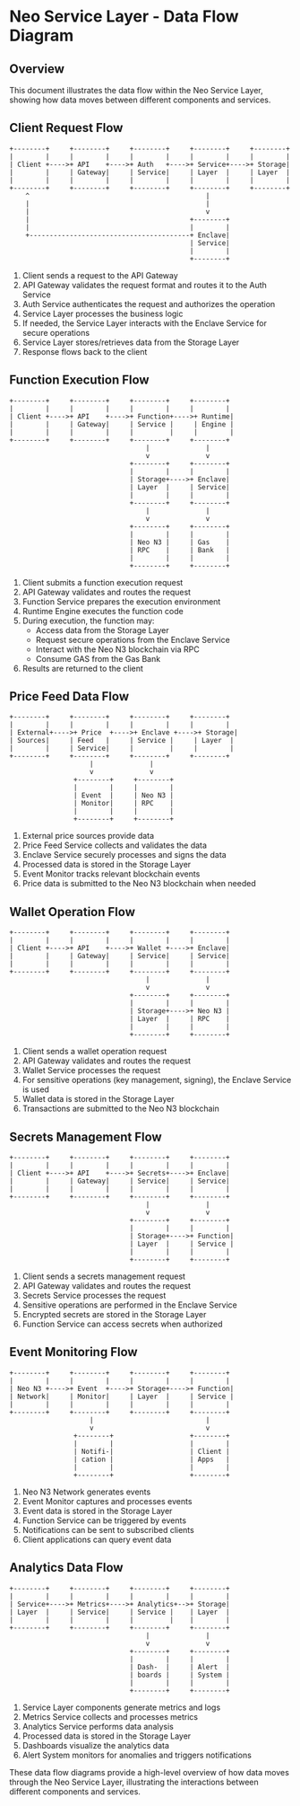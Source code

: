 # Neo Service Layer - Data Flow Diagram

## Overview

This document illustrates the data flow within the Neo Service Layer, showing how data moves between different components and services.

## Client Request Flow

```
+--------+     +--------+     +--------+     +--------+     +--------+
|        |     |        |     |        |     |        |     |        |
| Client +---->+ API    +---->+ Auth   +---->+ Service+---->+ Storage|
|        |     | Gateway|     | Service|     | Layer  |     | Layer  |
|        |     |        |     |        |     |        |     |        |
+--------+     +--------+     +--------+     +--------+     +--------+
    ^                                            |
    |                                            |
    |                                            v
    |                                        +--------+
    |                                        |        |
    +----------------------------------------+ Enclave|
                                             | Service|
                                             |        |
                                             +--------+
```

1. Client sends a request to the API Gateway
2. API Gateway validates the request format and routes it to the Auth Service
3. Auth Service authenticates the request and authorizes the operation
4. Service Layer processes the business logic
5. If needed, the Service Layer interacts with the Enclave Service for secure operations
6. Service Layer stores/retrieves data from the Storage Layer
7. Response flows back to the client

## Function Execution Flow

```
+--------+     +--------+     +--------+     +--------+
|        |     |        |     |        |     |        |
| Client +---->+ API    +---->+ Function+---->+ Runtime|
|        |     | Gateway|     | Service |     | Engine |
|        |     |        |     |         |     |        |
+--------+     +--------+     +--------+     +--------+
                                  |              |
                                  v              v
                              +--------+     +--------+
                              |        |     |        |
                              | Storage+---->+ Enclave|
                              | Layer  |     | Service|
                              |        |     |        |
                              +--------+     +--------+
                                  |              |
                                  v              v
                              +--------+     +--------+
                              |        |     |        |
                              | Neo N3 |     | Gas    |
                              | RPC    |     | Bank   |
                              |        |     |        |
                              +--------+     +--------+
```

1. Client submits a function execution request
2. API Gateway validates and routes the request
3. Function Service prepares the execution environment
4. Runtime Engine executes the function code
5. During execution, the function may:
   - Access data from the Storage Layer
   - Request secure operations from the Enclave Service
   - Interact with the Neo N3 blockchain via RPC
   - Consume GAS from the Gas Bank
6. Results are returned to the client

## Price Feed Data Flow

```
+--------+     +--------+     +--------+     +--------+
|        |     |        |     |        |     |        |
| External+---->+ Price  +---->+ Enclave +---->+ Storage|
| Sources|     | Feed   |     | Service |     | Layer  |
|        |     | Service|     |         |     |        |
+--------+     +--------+     +--------+     +--------+
                    |              |
                    v              v
                +--------+     +--------+
                |        |     |        |
                | Event  |     | Neo N3 |
                | Monitor|     | RPC    |
                |        |     |        |
                +--------+     +--------+
```

1. External price sources provide data
2. Price Feed Service collects and validates the data
3. Enclave Service securely processes and signs the data
4. Processed data is stored in the Storage Layer
5. Event Monitor tracks relevant blockchain events
6. Price data is submitted to the Neo N3 blockchain when needed

## Wallet Operation Flow

```
+--------+     +--------+     +--------+     +--------+
|        |     |        |     |        |     |        |
| Client +---->+ API    +---->+ Wallet +---->+ Enclave|
|        |     | Gateway|     | Service|     | Service|
|        |     |        |     |        |     |        |
+--------+     +--------+     +--------+     +--------+
                                  |              |
                                  v              v
                              +--------+     +--------+
                              |        |     |        |
                              | Storage+---->+ Neo N3 |
                              | Layer  |     | RPC    |
                              |        |     |        |
                              +--------+     +--------+
```

1. Client sends a wallet operation request
2. API Gateway validates and routes the request
3. Wallet Service processes the request
4. For sensitive operations (key management, signing), the Enclave Service is used
5. Wallet data is stored in the Storage Layer
6. Transactions are submitted to the Neo N3 blockchain

## Secrets Management Flow

```
+--------+     +--------+     +--------+     +--------+
|        |     |        |     |        |     |        |
| Client +---->+ API    +---->+ Secrets+---->+ Enclave|
|        |     | Gateway|     | Service|     | Service|
|        |     |        |     |        |     |        |
+--------+     +--------+     +--------+     +--------+
                                  |              |
                                  v              v
                              +--------+     +--------+
                              |        |     |        |
                              | Storage+---->+ Function|
                              | Layer  |     | Service |
                              |        |     |        |
                              +--------+     +--------+
```

1. Client sends a secrets management request
2. API Gateway validates and routes the request
3. Secrets Service processes the request
4. Sensitive operations are performed in the Enclave Service
5. Encrypted secrets are stored in the Storage Layer
6. Function Service can access secrets when authorized

## Event Monitoring Flow

```
+--------+     +--------+     +--------+     +--------+
|        |     |        |     |        |     |        |
| Neo N3 +---->+ Event  +---->+ Storage+---->+ Function|
| Network|     | Monitor|     | Layer  |     | Service |
|        |     |        |     |        |     |        |
+--------+     +--------+     +--------+     +--------+
                    |                            |
                    v                            v
                +--------+                   +--------+
                |        |                   |        |
                | Notifi-|                   | Client |
                | cation |                   | Apps   |
                |        |                   |        |
                +--------+                   +--------+
```

1. Neo N3 Network generates events
2. Event Monitor captures and processes events
3. Event data is stored in the Storage Layer
4. Function Service can be triggered by events
5. Notifications can be sent to subscribed clients
6. Client applications can query event data

## Analytics Data Flow

```
+--------+     +--------+     +--------+     +--------+
|        |     |        |     |        |     |        |
| Service+---->+ Metrics+---->+ Analytics+-->+ Storage|
| Layer  |     | Service|     | Service |    | Layer  |
|        |     |        |     |         |    |        |
+--------+     +--------+     +--------+     +--------+
                                  |              |
                                  v              v
                              +--------+     +--------+
                              |        |     |        |
                              | Dash-  |     | Alert  |
                              | boards |     | System |
                              |        |     |        |
                              +--------+     +--------+
```

1. Service Layer components generate metrics and logs
2. Metrics Service collects and processes metrics
3. Analytics Service performs data analysis
4. Processed data is stored in the Storage Layer
5. Dashboards visualize the analytics data
6. Alert System monitors for anomalies and triggers notifications

These data flow diagrams provide a high-level overview of how data moves through the Neo Service Layer, illustrating the interactions between different components and services.
